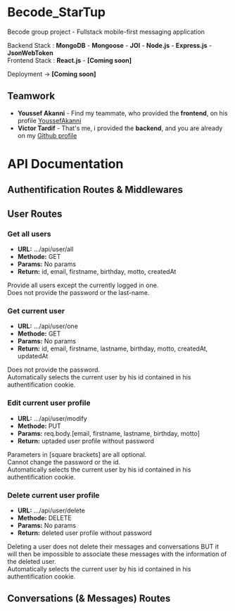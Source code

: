 # Becode_StarTup

Becode group project - Fullstack mobile-first messaging application

Backend Stack : **MongoDB** - **Mongoose** - **JOI** - **Node.js** - **Express.js** - **JsonWebToken**  
Frontend Stack : **React.js** - **[Coming soon]**

Deployment -> []() **[Coming soon]**

## Teamwork

- **Youssef Akanni** - Find my teammate, who provided the **frontend**, on his profile [YoussefAkanni](https://github.com/YoussefAkanni)
- **Victor Tardif** - That's me, i provided the **backend**, and you are already on my [Github profile](https://github.com/VictorT-GitHub)

# API Documentation

## Authentification Routes & Middlewares

## User Routes

### Get all users

- **URL:** .../api/user/all
- **Methode:** GET
- **Params:** No params
- **Return:** id, email, firstname, birthday, motto, createdAt

Provide all users except the currently logged in one.  
Does not provide the password or the last-name.

### Get current user

- **URL:** .../api/user/one
- **Methode:** GET
- **Params:** No params
- **Return:** id, email, firstname, lastname, birthday, motto, createdAt, updatedAt

Does not provide the password.  
Automatically selects the current user by his id contained in his authentification cookie.

### Edit current user profile

- **URL:** .../api/user/modify
- **Methode:** PUT
- **Params:** req.body.[email, firstname, lastname, birthday, motto]
- **Return:** uptaded user profile without password

Parameters in [square brackets] are all optional.  
Cannot change the password or the id.  
Automatically selects the current user by his id contained in his authentification cookie.

### Delete current user profile

- **URL:** .../api/user/delete
- **Methode:** DELETE
- **Params:** No params
- **Return:** deleted user profile without password

Deleting a user does not delete their messages and conversations BUT it will then be impossible to associate these messages with the information of the deleted user.  
Automatically selects the current user by his id contained in his authentification cookie.

## Conversations (& Messages) Routes
